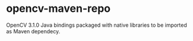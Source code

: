 # opencv-maven-repo
OpenCV 3.1.0 Java bindings packaged with native libraries to be imported as Maven dependecy.
